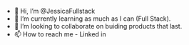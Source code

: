 - 👋 Hi, I’m @JessicaFullstack
- 🌱 I’m currently learning as much as I can (Full Stack).
- 💞️ I’m looking to collaborate on buiding products that last.
- 📫 How to reach me - Linked in 

<!---
JessicaFullstack/JessicaFullstack is a ✨ special ✨ repository because its `README.md` (this file) appears on your GitHub profile.
You can click the Preview link to take a look at your changes.
--->
